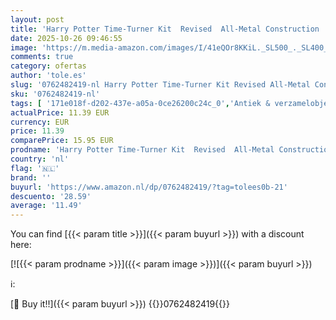 ```yaml
---
layout: post
title: 'Harry Potter Time-Turner Kit  Revised  All-Metal Construction '
date: 2025-10-26 09:46:55
image: 'https://m.media-amazon.com/images/I/41eQOr8KKiL._SL500_._SL400_.jpg'
comments: true
category: ofertas
author: 'tole.es'
slug: '0762482419-nl Harry Potter Time-Turner Kit Revised All-Metal Construction'
sku: '0762482419-nl'
tags: [ '171e018f-d202-437e-a05a-0ce26200c24c_0','Antiek & verzamelobjecten','Arborist Merchandising Root','Boeken','Engelstalige boeken','Featured Categories','Films','Hobbys, kunstnijverheid & huis','Kunst & fotografie','Kunstgeschiedenis in thema & concept','Podiumkunsten','Sciencefiction & fantasy in kunst','Sciencefiction, fantasy & horror voor tv','Self Service','Special Features Stores','Televisie','Televisiegenres','🇳🇱', ]
actualPrice: 11.39 EUR
currency: EUR
price: 11.39
comparePrice: 15.95 EUR
prodname: 'Harry Potter Time-Turner Kit  Revised  All-Metal Construction '
country: 'nl'
flag: '🇳🇱'
brand: ''
buyurl: 'https://www.amazon.nl/dp/0762482419/?tag=tolees0b-21'
descuento: '28.59'
average: '11.49'
---
```


You can find [{{< param title >}}]({{< param buyurl >}}) with a discount here:

[![{{< param prodname >}}]({{< param image >}})]({{< param buyurl >}})

ℹ️:


[🛒 Buy it!!]({{< param buyurl >}})
{{<world>}}0762482419{{</world>}}
